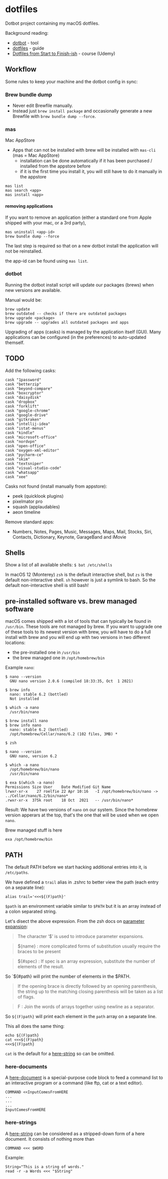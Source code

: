 # dotfiles

Dotbot project containing my macOS dotfiles.

Background reading:

 * [dotbot](https://github.com/anishathalye/dotbot) - tool
 * [dotfiles](https://dotfiles.github.io/) - guide
 * [Dotfiles from Start to Finish-ish](https://www.udemy.com/course/dotfiles-from-start-to-finish-ish/) - course (Udemy)

## Workflow

Some rules to keep your machine and the dotbot config in sync:

### Brew bundle dump

 * Never edit Brewfile manually. 
 * Instead just `brew install package` and occasionally generate a new Brewfile with `brew bundle dump --force`.

### mas 

Mac AppStore

 * Apps that can not be installed with brew will be installed with `mas-cli` (mas = Mac AppStore)
   * installation can be done automatically if it has been purchased / installed from the appstore before
   * if it is the first time you install it, you will still have to do it manually in the appstore

```
mas list
mas search <app>
mas install <app>
```

#### removing applications

If you want to remove an application (either a standard one from Apple shipped with your mac, or a 3rd party),

```
mas uninstall <app-id>
brew bundle dump --force
```

The last step is required so that on a new dotbot install the application will not be reinstalled.

the app-id can be found using `mas list`.

### dotbot

Running the dotbot install script will update our packages (brews) when new versions are available. 

Manual would be:

```
brew update
brew outdated -- checks if there are outdated packages
brew upgrade <package>
brew upgrade -- upgrades all outdated packages and apps
```

Upgrading of apps (casks) is managed by the application itself (GUI). Many applications can be configured (in the preferences) to auto-updated themself.

## TODO

Add the following casks:

```
cask "1password"
cask "betterzip"
cask "beyond-compare"
cask "boxcryptor"
cask "daisydisk"
cask "dropbox"
cask "forklift"
cask "google-chrome"
cask "google-drive"
cask "gitkraken"
cask "intellij-idea"
cask "istat-menus"
cask "kindle"
cask "microsoft-office"
cask "nordvpn"
cask "open-office"
cask "oxygen-xml-editor"
cask "pycharm-ce"
cask "skim"
cask "textsniper"
cask "visual-studio-code"
cask "whatsapp"
cask "xee"
```

Casks not found (install manually from appstore): 

 * peek (quicklook plugins)
 * pixelmator pro
 * squash (applaudables)
 * aeon timeline

Remove standard apps: 

 * Numbers, Notes, Pages, Music, Messages, Maps, Mail, Stocks, Siri, Contacts, Dictionary, Keynote, GarageBand and iMovie

## Shells

Show a list of all available shells: `$ bat /etc/shells`

In macOS 12 (Monterey) `zsh` is the default interactive shell, but `zs` is the default non-interactive shell. `sh` however is just a symlink to bash. So the default non-interactive shell is still bash!


## pre-installed software vs. brew managed software

macOS comes shipped with a lot of tools that can typically be found in `/usr/bin`.
These tools are not managed by brew.
If you want to upgrade one of these tools to its newest version with brew, you will have to do a full install with brew and you will end up with two versions in two different locations:
 * the pre-installed one in `/usr/bin`
 * the brew managed one in `/opt/homebrew/bin`

Example `nano`:

```
$ nano --version 
  GNU nano version 2.0.6 (compiled 18:33:35, Oct  1 2021)

$ brew info 
  nano: stable 6.2 (bottled)
  Not installed

$ which -a nano
  /usr/bin/nano

$ brew install nano
$ brew info nano
  nano: stable 6.2 (bottled)
  /opt/homebrew/Cellar/nano/6.2 (102 files, 3MB) *  

$ zsh

$ nano --version
  GNU nano, version 6.2

$ which -a nano
  /opt/homebrew/bin/nano
  /usr/bin/nano

$ exa $(which -a nano)
Permissions Size User    Date Modified Git Name
lrwxr-xr-x    27 roelfie 22 Apr 10:16   -I /opt/homebrew/bin/nano -> ../Cellar/nano/6.2/bin/nano*
.rwxr-xr-x  375k root    18 Oct  2021   -- /usr/bin/nano*
```

Result: We have two versions of `nano` on our system. Since the homebrew version apperars at the top, that's the one that will be used when we open `nano`.

Brew managed stuff is here
```
exa /opt/homebrew/bin
```

## PATH

The default PATH before we start hacking additional entries into it, is `/etc/paths`.

We have defined a `trail` alias in .zshrc to better view the path (each entry on a separate line):

```
alias trail='<<<${(F)path}'
```

`$path` is an environment variable similar to `$PATH` but it is an array instead of a colon separated string.

Let's disect the above expression.
From the zsh docs on [parameter expansion](https://zsh.sourceforge.io/Doc/Release/Expansion.html#Parameter-Expansion):


> The character ‘\$’ is used to introduce parameter expansions. 

> ${name} : more complicated forms of substitution usually require the braces to be present

> ${#spec} : If spec is an array expression, substitute the number of elements of the result.

So `${#path} will print the number of elements in the $PATH.

> If the opening brace is directly followed by an opening parenthesis, the string up to the matching closing parenthesis will be taken as a list of flags.

> F : Join the words of arrays together using newline as a separator.

So `${(F)path}` will print each element in the `path` array on a separate line.

This all does the same thing:

```
echo ${(F)path}
cat <<<${(F)path}
<<<${(F)path}
```

`cat` is the default for a [here-string](https://tldp.org/LDP/abs/html/x17837.html) so can be omitted. 

### here-documents

A [here-document](https://tldp.org/LDP/abs/html/here-docs.html) is a special-purpose code block to feed a command list to an interactive program or a command (like ftp, cat or a text editor).

```
COMMAND <<InputComesFromHERE
...
...
...
InputComesFromHERE
```

### here-strings

A [here-string]() can be considered as a stripped-down form of a here document.
It consists of nothing more than 

```
COMMAND <<< $WORD
```

Example:

```
String="This is a string of words."
read -r -a Words <<< "$String"
```


